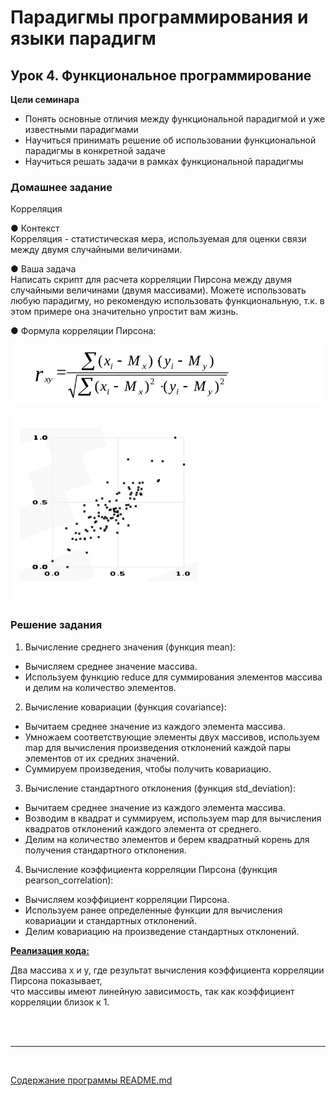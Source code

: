 # Парадигмы программирования и языки парадигм
## Урок 4. Функциональное программирование
**Цели семинара**
- Понять основные отличия между функциональной парадигмой и уже известными парадигмами
- Научиться принимать решение об использовании функциональной парадигмы в конкретной задаче
- Научиться решать задачи в рамках функциональной парадигмы
### Домашнее задание
Корреляция

● Контекст <br>
Корреляция - статистическая мера, используемая для оценки
связи между двумя случайными величинами.

● Ваша задача <br>
Написать скрипт для расчета корреляции Пирсона между
двумя случайными величинами (двумя массивами). Можете
использовать любую парадигму, но рекомендую использовать
функциональную, т.к. в этом примере она значительно
упростит вам жизнь.

● Формула корреляции Пирсона:

![](../assets/hw-4-0.jpg)

![](../assets/hw-4-0_.jpg)

### Решение задания

1. Вычисление среднего значения (функция mean):
- Вычисляем среднее значение массива.
- Используем функцию reduce для суммирования элементов массива и делим на количество элементов.
2. Вычисление ковариации (функция covariance):
- Вычитаем среднее значение из каждого элемента массива.
- Умножаем соответствующие элементы двух массивов, используем map для вычисления произведения отклонений каждой пары элементов от их средних значений.
- Суммируем произведения, чтобы получить ковариацию.
3. Вычисление стандартного отклонения (функция std_deviation):
- Вычитаем среднее значение из каждого элемента массива.
- Возводим в квадрат и суммируем, используем map для вычисления квадратов отклонений каждого элемента от среднего.
- Делим на количество элементов и берем квадратный корень для получения стандартного отклонения.
4. Вычисление коэффициента корреляции Пирсона (функция pearson_correlation):
- Вычисляем коэффициент корреляции Пирсона.
- Используем ранее определенные функции для вычисления ковариации и стандартных отклонений.
- Делим ковариацию на произведение стандартных отклонений.

[**Реализация кода:**](41.py)

Два массива x и y, где результат вычисления коэффициента корреляции Пирсона показывает, <br> 
что массивы имеют линейную зависимость, так как коэффициент корреляции близок к 1.

<br><br><hr><br>

[Содержание программы README.md](../README.md)

<br><br>